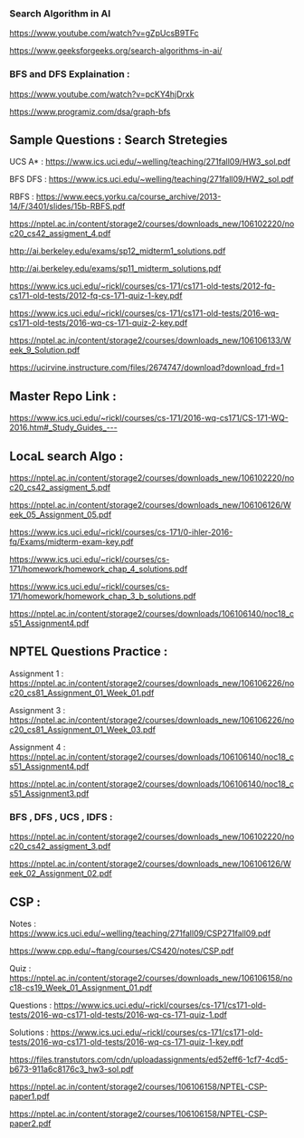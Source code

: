 
### Search Algorithm in AI

https://www.youtube.com/watch?v=gZpUcsB9TFc

https://www.geeksforgeeks.org/search-algorithms-in-ai/

### BFS and DFS Explaination :

https://www.youtube.com/watch?v=pcKY4hjDrxk

https://www.programiz.com/dsa/graph-bfs

## Sample Questions : Search Stretegies

UCS A* : https://www.ics.uci.edu/~welling/teaching/271fall09/HW3_sol.pdf

BFS DFS : https://www.ics.uci.edu/~welling/teaching/271fall09/HW2_sol.pdf

RBFS : https://www.eecs.yorku.ca/course_archive/2013-14/F/3401/slides/15b-RBFS.pdf

https://nptel.ac.in/content/storage2/courses/downloads_new/106102220/noc20_cs42_assigment_4.pdf

http://ai.berkeley.edu/exams/sp12_midterm1_solutions.pdf

http://ai.berkeley.edu/exams/sp11_midterm_solutions.pdf

https://www.ics.uci.edu/~rickl/courses/cs-171/cs171-old-tests/2012-fq-cs171-old-tests/2012-fq-cs-171-quiz-1-key.pdf

https://www.ics.uci.edu/~rickl/courses/cs-171/cs171-old-tests/2016-wq-cs171-old-tests/2016-wq-cs-171-quiz-2-key.pdf

https://nptel.ac.in/content/storage2/courses/downloads_new/106106133/Week_9_Solution.pdf

https://ucirvine.instructure.com/files/2674747/download?download_frd=1

## Master Repo Link : 

https://www.ics.uci.edu/~rickl/courses/cs-171/2016-wq-cs171/CS-171-WQ-2016.htm#_Study_Guides_---

## LocaL search Algo :

https://nptel.ac.in/content/storage2/courses/downloads_new/106102220/noc20_cs42_assigment_5.pdf

https://nptel.ac.in/content/storage2/courses/downloads_new/106106126/Week_05_Assignment_05.pdf

https://www.ics.uci.edu/~rickl/courses/cs-171/0-ihler-2016-fq/Exams/midterm-exam-key.pdf

https://www.ics.uci.edu/~rickl/courses/cs-171/homework/homework_chap_4_solutions.pdf

https://www.ics.uci.edu/~rickl/courses/cs-171/homework/homework_chap_3_b_solutions.pdf

https://nptel.ac.in/content/storage2/courses/downloads/106106140/noc18_cs51_Assignment4.pdf

## NPTEL Questions Practice :

Assignment 1 : https://nptel.ac.in/content/storage2/courses/downloads_new/106106226/noc20_cs81_Assignment_01_Week_01.pdf

Assignment 3 : https://nptel.ac.in/content/storage2/courses/downloads_new/106106226/noc20_cs81_Assignment_01_Week_03.pdf

Assignment 4 : https://nptel.ac.in/content/storage2/courses/downloads/106106140/noc18_cs51_Assignment4.pdf

https://nptel.ac.in/content/storage2/courses/downloads/106106140/noc18_cs51_Assignment3.pdf

### BFS , DFS , UCS , IDFS :

https://nptel.ac.in/content/storage2/courses/downloads_new/106102220/noc20_cs42_assigment_3.pdf

https://nptel.ac.in/content/storage2/courses/downloads_new/106106126/Week_02_Assignment_02.pdf


## CSP :

Notes : https://www.ics.uci.edu/~welling/teaching/271fall09/CSP271fall09.pdf

https://www.cpp.edu/~ftang/courses/CS420/notes/CSP.pdf

Quiz : https://nptel.ac.in/content/storage2/courses/downloads_new/106106158/noc18-cs19_Week_01_Assignment_01.pdf

Questions : https://www.ics.uci.edu/~rickl/courses/cs-171/cs171-old-tests/2016-wq-cs171-old-tests/2016-wq-cs-171-quiz-1.pdf

Solutions : https://www.ics.uci.edu/~rickl/courses/cs-171/cs171-old-tests/2016-wq-cs171-old-tests/2016-wq-cs-171-quiz-1-key.pdf

https://files.transtutors.com/cdn/uploadassignments/ed52eff6-1cf7-4cd5-b673-911a6c8176c3_hw3-sol.pdf

https://nptel.ac.in/content/storage2/courses/106106158/NPTEL-CSP-paper1.pdf

https://nptel.ac.in/content/storage2/courses/106106158/NPTEL-CSP-paper2.pdf




